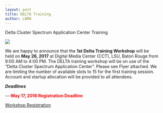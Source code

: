 ```yaml
---
layout: post
title: DELTA Training
author: LBRN
---
```


<p class="text-error">Delta Cluster Spectrum Application Center Training</p>

<a href="{{ site.baseurl }}files/images/Delta_Training_Agenda_2017.05.09.png"><img src="{{ site.baseurl }}files/images/Delta_Training_Agenda_2017.05.09.png"></a>

We are happy to announce that the **1st Delta Training Workshop** will be held on **May 26, 2017** at Digital Media Center (CCT), LSU, Baton Rouge from 9:00 AM to 4:00 PM. The DELTA training workshop will be on use of the “Delta Cluster Spectrum Application Center”. Please see Flyer attached. We are limiting the number of available slots to 15 for the first training session. Account and startup allocation will be provided to all attendees.


***Deadlines***

---**<font color="red"><b>May 17, 2016 Registration Deadline</b></font>**<br>


<p><a href="https://redcap.lbrn.lsu.edu/surveys/?s=KF9NWWWR3A" class="btn btn-info" style="margin-bottom: 30px">Workshop Registration</a></p>